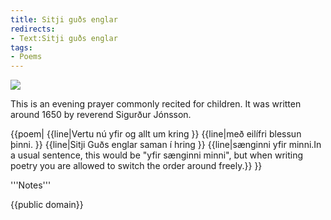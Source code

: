 ```yaml
---
title: Sitji guðs englar
redirects:
- Text:Sitji guðs englar
tags:
- Poems
---
```


<Image src="Loftmynd.jpeg" position="right"/>
<level level="c1"/>

This is an evening prayer commonly recited for children. It was written around 1650 by reverend Sigurður Jónsson.

{{poem|
{{line|Vertu nú yfir og allt um kring }}
{{line|með eilífri blessun þinni. }}
{{line|Sitji Guðs englar saman í hring }}
{{line|sænginni yfir minni.<note>In a usual sentence, this would be "yfir sænginni minni", but when writing poetry you are allowed to switch the order around freely.</note>}}
}}

<div class=notes>
'''Notes'''

</div>

{{public domain}}


